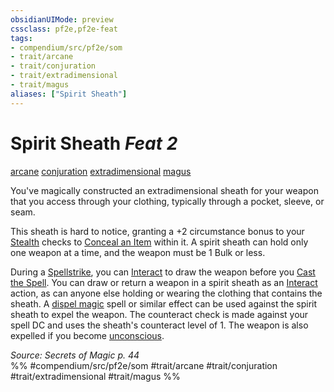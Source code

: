 ```yaml
---
obsidianUIMode: preview
cssclass: pf2e,pf2e-feat
tags:
- compendium/src/pf2e/som
- trait/arcane
- trait/conjuration
- trait/extradimensional
- trait/magus
aliases: ["Spirit Sheath"]
---
```

# Spirit Sheath  *Feat 2*  
[arcane](../../Rules/traits/arcane.md)  [conjuration](../../Rules/traits/conjuration.md)  [extradimensional](../../Rules/traits/extradimensional.md)  [magus](../../Rules/traits/magus-som.md)  


You've magically constructed an extradimensional sheath for your weapon that you access through your clothing, typically through a pocket, sleeve, or seam.

This sheath is hard to notice, granting a +2 circumstance bonus to your [Stealth](../skills.md#Stealth) checks to [Conceal an Item](../../Rules/actions/conceal-an-object.md) within it. A spirit sheath can hold only one weapon at a time, and the weapon must be 1 Bulk or less.

During a [Spellstrike](../../Rules/actions/spellstrike-som.md), you can [Interact](../../Rules/actions/interact.md) to draw the weapon before you [Cast the Spell](../../Rules/actions/cast-a-spell.md). You can draw or return a weapon in a spirit sheath as an [Interact](../../Rules/actions/interact.md) action, as can anyone else holding or wearing the clothing that contains the sheath. A [dispel magic](../spells/dispel-magic.md) spell or similar effect can be used against the spirit sheath to expel the weapon. The counteract check is made against your spell DC and uses the sheath's counteract level of 1. The weapon is also expelled if you become [unconscious](../../Rules/conditions.md#Unconscious).

*Source: Secrets of Magic p. 44*  
%% #compendium/src/pf2e/som #trait/arcane #trait/conjuration #trait/extradimensional #trait/magus %%